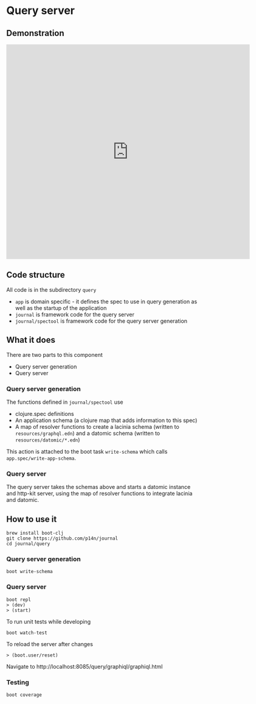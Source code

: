 # Query server

## Demonstration

<iframe allowFullScreen frameborder="0" height="564" mozallowfullscreen src="https://player.vimeo.com/video/254140938" webkitAllowFullScreen width="640"></iframe>

## Code structure

All code is in the subdirectory `query`

* `app` is domain specific - it defines the spec to use in query generation as well as the startup of the application
* `journal` is framework code for the query server
* `journal/spectool` is framework code for the query server generation

## What it does

There are two parts to this component
* Query server generation
* Query server

### Query server generation

The functions defined in `journal/spectool` use
* clojure.spec definitions
* An application schema (a clojure map that adds information to this spec)
* A map of resolver functions
to create a lacinia schema (written to `resources/graphql.edn`) and a datomic schema (written to `resources/datomic/*.edn`)

This action is attached to the boot task `write-schema` which calls `app.spec/write-app-schema`.

### Query server

The query server takes the schemas above and starts a datomic instance and http-kit server, using the map of resolver functions to integrate lacinia and datomic.

## How to use it

    brew install boot-clj
    git clone https://github.com/p14n/journal
    cd journal/query

### Query server generation

    boot write-schema

### Query server

    boot repl
    > (dev)
    > (start)

To run unit tests while developing

    boot watch-test

To reload the server after changes

    > (boot.user/reset)

Navigate to http://localhost:8085/query/graphiql/graphiql.html

### Testing

```
boot coverage
```
